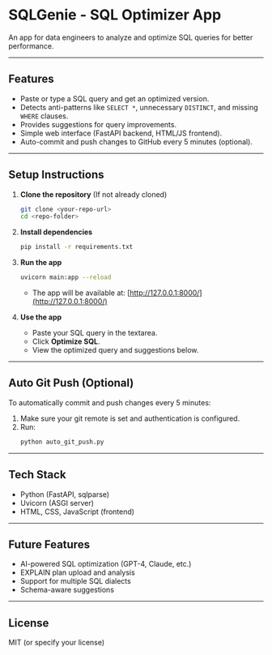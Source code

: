 # SQLGenie - SQL Optimizer App

An app for data engineers to analyze and optimize SQL queries for better performance.

---

## Features
- Paste or type a SQL query and get an optimized version.
- Detects anti-patterns like `SELECT *`, unnecessary `DISTINCT`, and missing `WHERE` clauses.
- Provides suggestions for query improvements.
- Simple web interface (FastAPI backend, HTML/JS frontend).
- Auto-commit and push changes to GitHub every 5 minutes (optional).

---

## Setup Instructions

1. **Clone the repository**
   (If not already cloned)
   ```sh
   git clone <your-repo-url>
   cd <repo-folder>
   ```

2. **Install dependencies**
   ```sh
   pip install -r requirements.txt
   ```

3. **Run the app**
   ```sh
   uvicorn main:app --reload
   ```
   - The app will be available at: [http://127.0.0.1:8000/](http://127.0.0.1:8000/)

4. **Use the app**
   - Paste your SQL query in the textarea.
   - Click **Optimize SQL**.
   - View the optimized query and suggestions below.

---

## Auto Git Push (Optional)

To automatically commit and push changes every 5 minutes:

1. Make sure your git remote is set and authentication is configured.
2. Run:
   ```sh
   python auto_git_push.py
   ```

---

## Tech Stack
- Python (FastAPI, sqlparse)
- Uvicorn (ASGI server)
- HTML, CSS, JavaScript (frontend)

---

## Future Features
- AI-powered SQL optimization (GPT-4, Claude, etc.)
- EXPLAIN plan upload and analysis
- Support for multiple SQL dialects
- Schema-aware suggestions

---

## License
MIT (or specify your license) 